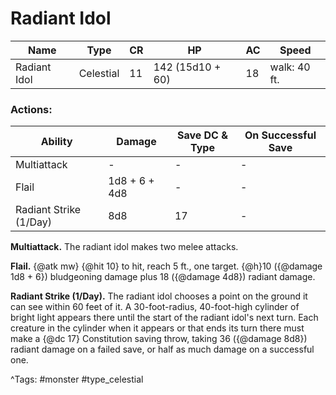 # Radiant Idol

| Name | Type | CR | HP | AC | Speed |
|------|------|----|----|----|-------|
| Radiant Idol | Celestial | 11 | 142 (15d10 + 60) | 18 | walk: 40 ft. |

### Actions:

| Ability | Damage | Save DC & Type | On Successful Save |
|---------|--------|----------------|--------------------|
| Multiattack | - | - | - |
| Flail | 1d8 + 6 + 4d8 | - | - |
| Radiant Strike (1/Day) | 8d8 | 17 | - |


**Multiattack.** The radiant idol makes two melee attacks.

**Flail.** {@atk mw} {@hit 10} to hit, reach 5 ft., one target. {@h}10 ({@damage 1d8 + 6}) bludgeoning damage plus 18 ({@damage 4d8}) radiant damage.

**Radiant Strike (1/Day).** The radiant idol chooses a point on the ground it can see within 60 feet of it. A 30-foot-radius, 40-foot-high cylinder of bright light appears there until the start of the radiant idol's next turn. Each creature in the cylinder when it appears or that ends its turn there must make a {@dc 17} Constitution saving throw, taking 36 ({@damage 8d8}) radiant damage on a failed save, or half as much damage on a successful one.

^Tags: #monster #type_celestial